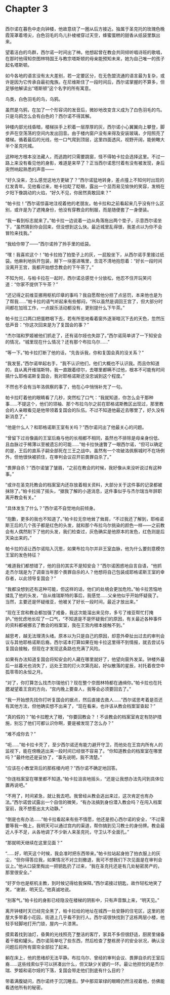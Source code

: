 # Chapter 3

<br>
西尔诺在暮色中走向钟楼，他故意绕了一圈从后方接近。独属于圣克托的玫瑰色晚霞笼罩着塔尖，白色羽毛的鸟儿扑棱棱穿过天空，蜂蜜蛋糕的甜香从纸袋里飘出来。

望着洁白的鸟群，西尔诺一时间出了神。他想起曾在教会共同倾听唱诗班的歌唱，在那时他得知奈图林特国王与教宗塔斯顿的母亲能预知未来，她为自己唯一的孩子起名塔斯顿。

如今各地的语言没有太大差别，若一定要区分，在无色盟流通的语言最为复杂，或许是因为它传承自最初鬼族。在尼维斯住了一段时间后，西尔诺掌握的不算多，但足够他解读出“塔斯顿”这个名字的所有寓意。

鸟类，白色羽毛的鸟，乌鸦。

虽然是乌鸦，在加了一个形容词的发音后，微妙地改变含义成为了白色羽毛的鸟。只是乌鸦怎么会有白色的？西尔诺不得其解。

钟楼内部光线昏暗，楼梯扶手上积着一层厚厚的灰，西尔诺小心翼翼向上攀登，脚步声在空荡荡的空间内发出回音。由于楼内窗户没有来得及安装玻璃，夕阳照亮了楼梯。循着最后的光线，他一口气爬到顶层，这里四面透风，视野开阔，能俯瞰大半个圣克托城。

这种地方根本没法藏人，而逃跑时只需要跳窗，怪不得帕卡拉会选择这里。不过一路上来没有看见他的身影，难道是来早了？正当西尔诺思忖着有没有被发现，身后突然响起熟悉的声音——

“好久没来，怎么感觉这地方更破了？”西尔诺猛地转身，差点撞上不知何时出现的红发青年。见他看过来，帕卡拉眨了眨眼，露出一个显而易见愉快的笑容，发梢在夕阳下像跳动的火焰，“好久不见，你居然真敢回来？”

“帕卡拉！”西尔诺惊喜地注视着他的老朋友。帕卡拉和之前看起来几乎没有什么区别，或许是为了遮掩身份，他没有穿教会的制服，而是随便套了一身便装。

“我一看到标志就来了。”帕卡拉一边说着一边从角落拖出两个垫子，示意西尔诺坐下，“虽然猜到你会回来，但没想到这么快。最近城里乱得很，我差点以为你不会冒险来找我。”

“我给你带了——”西尔诺拎了拎手里的纸袋。

“嘿！我喜欢这个！”帕卡拉拍了拍垫子上的灰，一屁股坐下，从西尔诺手里接过纸袋。他麻利地拆开包装，掰下一块塞进嘴里，含混不清地抱怨着：“好长一段时间没离开王宫，我都开始想念教会的下午茶了。”

不知为何，与帕卡拉在一起时，西尔诺总感觉十分放松，他忍不住开玩笑问道：“你家不提供下午茶？”

“还记得之前维亚挪用枢机印章的事吗？我自愿帮他分担了点惩罚，本来他也是为了帮我……”帕卡拉的语气听起来有些郁闷，“所以虽然是调回王宫了，但大部分时间都在加班工作，一点娱乐活动都没有，更别提什么下午茶。”

帕卡拉三口两口把蛋糕咽下去，若有所思地看着窗外逐渐暗沉下去的天色，忽然压低声音：“你这次回来是为了复国会的事？”

“杰尔瑞和罗姬被他们抓走了，还有诺尔娅也失踪了。”西尔诺简单讲了一下知安会的情况，“城里现在什么情况？还有那个布拉乌尔……”

“等一下。”帕卡拉打断了他的话，“先告诉我，你和复国会真的没关系？”

“我发誓。”西尔诺举起右手，“我不认识他们，他们大概也不认识我。而且你知道的，自从离开维瑞斯特，我一直跟着缪尔，去哪里都瞒不过他，根本不可能有时间搞什么耶格诺斯复国会，我对耶格诺斯还没忠诚到这个程度。”

不然也不会有当年洛佩察的事了，他在心中悄悄补充了一句。

帕卡拉盯着他的眼睛看了几秒，突然松了口气：“我就知道，你怎么会干那种事……不提这个，他们的领袖、那个布拉乌尔之前在耶格诺斯教区出现过，那里教会的人亲眼看见是他带领着复国会的队伍。不过不知道他最近去哪里了，好久没有新消息了。”

“他是什么人？和耶格诺斯王室有关吗？”西尔诺问出了他最关心的问题。

“曾留下过肖像画的王室后裔与他的长相都不相同，虽然也不排除是母亲身份低、且血脉过于稀薄以至被遗忘的可能……”帕卡拉快速瞥了一眼西尔诺，“但可以确定的是，王后的直系子嗣全部死在三王之战中。虽然有一个攻破洛佩察城时不在场例外，但他很快被抓住，在审判会议召开前畏罪自杀了。”

“畏罪自杀？”西尔诺皱了皱眉，“之前在教会的时候，我好像从来没听说过有这种事。”

“或许在圣克托教会的档案室内还存放着相关资料，大部分关于这件事的记录都被抹除了。”帕卡拉摇了摇头，“据我了解的小道消息，这件事似乎与杰尔瑞当年辞职离开教会有关。”

“具体发生了什么？”西尔诺不自觉地向前倾身。

“抱歉，更多的我也不知道了。”帕卡拉无奈地耸了耸肩，“不过我还了解到，耶格诺斯王后的几个孩子都是红色的头发，就和那个布拉乌尔挑染的颜色一样——之前教会有人偶然削下了他的头发，我们检查过，灰色确实是他原本的发色，红色则是后天染出来的。”

帕卡拉的话让西尔诺陷入沉思，如果布拉乌尔并非王室血脉，他为什么要刻意模仿王室的发色特征？

“难道我们都想错了，他的目的其实不是知安会？”西尔诺困惑地自言自语，“他抓走杰尔瑞是为了调查当年那个畏罪自杀的人？他想将自己包装成耶格诺斯王室的幸存者，以此领导复国会？”

“我都没想到还有这种可能，但这样的话，他们的处境会更加危险。”帕卡拉苦恼地揉乱了他的头发，“自从维瑞斯特的事后，我感觉……父亲他似乎开始怀疑我了。当然，主要还是怀疑维亚，他被关了好长一段时间，最近才放出来。”

“现在王宫和教会都加强了戒备，我这次能溜出来见你，多亏了维亚帮忙打掩护。”他忧虑地长叹了一口气，“不知道是不是怀疑我们的原因，有关最近各种事件的资料都被挪去了教会的档案室，我在王宫内根本接触不到。”

越思考，越无法理清头绪。原本以为只是自己的原因，却意外牵扯出过去的审判会议与其他耶格诺斯后裔。西尔诺本打算如果在帕卡拉这里得不到情报，就去尝试与复国会接触，但现在才发现这条路也充满了风险。

如果有办法知道复国会将知安会的人藏在哪里就好了，他望向窗外发呆。钟楼外最后一丝暮光也消失了，远处王宫的灯火次第亮起，好似散落的星辰，衬托着夜空中孤零零的永恒之月。

“对了，你打算怎么找杰尔瑞他们？现在整个奈图林特都在通缉你。”帕卡拉也在托腮凝望着王宫的方向，“宫内晚上要查人，我等会必须要回去了。”

“我一开始想先找你打听复国会的据点，然后直接去救人……”西尔诺思考着是否还有其他方法，但他确实想不出来了，“现在看来，也许该从教会档案室查起？”

“真的假的？”帕卡拉瞪大了眼，“你要回教会？！不谈教会的档案室肯定有防护措施，别忘了他们可都认识你啊，要是被发现了怎么办？”

“难不成你去？”

“呃……”帕卡拉卡壳了，至少西尔诺还有能力避开守卫，而他处在王宫内所有人的监视下，能在傍晚逃出来一段时间已经很不容易了。“你知道教会的档案室在哪里吗？”最终他还是妥协了，“事先说明，我不清楚。”

“应该在小教堂背后的那栋楼内吧？”西尔诺不确定地回答。

“你连档案室在哪里都不知道。”帕卡拉沮丧地摇头，“还是让我想办法先问到具体位置再说吧。”

“不用了，时间紧急，就让我去吧。我曾经从教会逃出来过，这次肯定也有办法。”西尔诺尝试露出一个自信的微笑，“有办法搞到身份潜入教会吗？在闯入档案室前，我不想惹出太大动静。”

“倒是也有办法……”帕卡拉看起来有些不情愿，他还是担心西尔诺的安全，“不过需要等我一晚上，我明天可以通过宫内的渠道，帮你搞到见习教士的身份牌。教会最近人手不足，从各地调了不少新人来圣克托，守卫认不全面孔。”

“那就明天继续在这里见面？”

“……好，明天这个时候，我会准时把东西带来。”帕卡拉站起身拍了拍衣服上的灰尘，“但你得答应我，如果情况不对立刻撤退，我可不想我们下次见面是在审判会议上。”他从口袋里掏出一把钥匙扔了过来，“我在圣克托还是有几处秘密房产的，那里很安全。”

“好歹你也是枢机主教，到时候记得给我保释。”西尔诺接过钥匙，故作轻松地笑了笑，“谢谢，明天见。”他真诚地说。

“别客气。”帕卡拉的身影已经隐没在楼梯的阴影中，只有声音飘上来，“明天见。”

离开钟楼时天已经完全黑了，帕卡拉给的地址在城西一处安静的住宅区，这里的房屋大多带着小花园，街道上几乎看不到行人。西尔诺很快找到了这栋两层小楼，他轻手轻脚地打开门锁，屋内一片漆黑。

摸索着找到油灯，昏黄的光线照亮了整洁的客厅，家具不多但很舒适，厨房里储备着干粮和罐头。西尔诺简单吃了些东西，然后检查了整栋房子的安全状况，确认没问题后将所有窗帘全部拉了起来。

躺在床上，他的思绪却无法平静。布拉乌尔、曾经的审判会议、畏罪自杀的王室后裔……这些线索似乎可以拼凑出什么，但又缺少关键的一环。最让他担忧的是杰尔瑞、罗姬和诺尔娅的下落，复国会带走他们到底有什么目的？

带着满腹疑问，西尔诺终于沉沉睡去。梦中那双翠绿的眼睛仍然注视着他，仿佛能看透他所有的秘密。
